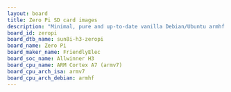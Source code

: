 ```yaml
---
layout: board
title: Zero Pi SD card images
description: "Minimal, pure and up-to-date vanilla Debian/Ubuntu armhf SD card images for Zero Pi by FriendlyElec, SoC: Allwinner H3, CPU ISA: armv7"
board_id: zeropi
board_dtb_name: sun8i-h3-zeropi
board_name: Zero Pi
board_maker_name: FriendlyElec
board_soc_name: Allwinner H3
board_cpu_name: ARM Cortex A7 (armv7)
board_cpu_arch_isa: armv7
board_cpu_arch_debian: armhf
---
```

